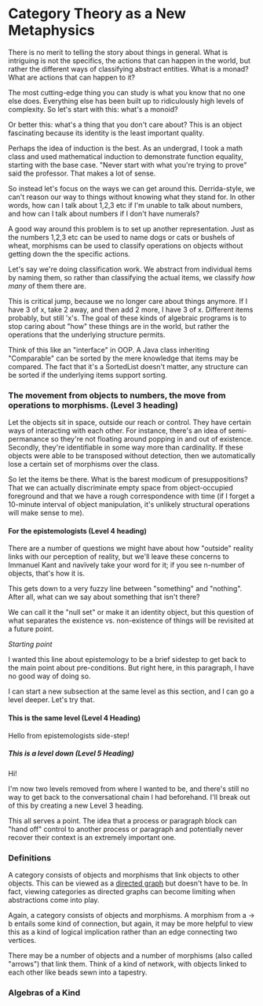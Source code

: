 Category Theory as a New Metaphysics
==


There is no merit to telling the story about things in general. What is intriguing is not the specifics, the actions that can happen in the world, but rather the different ways of classifying abstract entities. What is a monad? What are actions that can happen to it?

The most cutting-edge thing you can study is what you know that no one else does. Everything else has been built up to ridiculously high levels of complexity. So let's start with this: what's a monoid?

Or better this: what's a thing that you don't care about? This is an object fascinating because its identity is the least important quality.

Perhaps the idea of induction is the best. As an undergrad, I took a math class and used mathematical induction to demonstrate function equality, starting with the base case. "Never start with what you're trying to prove" said the professor. That makes a lot of sense.

So instead let's focus on the ways we can get around this. Derrida-style, we can't reason our way to things without knowing what they stand for. In other words, how can I talk about 1,2,3 etc if I'm unable to talk about numbers, and how can I talk about numbers if I don't have numerals?

A good way around this problem is to set up another representation. Just as the numbers 1,2,3 etc can be used to name dogs or cats or bushels of wheat, morphisms can be used to classify operations on objects without getting down the the specific actions.

Let's say we're doing classification work. We abstract from individual items by naming them, so rather than classifying the actual items, we classify *how many* of them there are.

This is critical jump, because we no longer care about things anymore. If I have 3 of x, take 2 away, and then add 2 more, I have 3 of x. Different items probably, but still 'x's. The goal of these kinds of algebraic programs is to stop caring about "how" these things are in the world, but rather the operations that the underlying structure permits.

Think of this like an "interface" in OOP. A Java class inheriting "Comparable" can be sorted by the mere knowledge that items may be compared. The fact that it's a SortedList doesn't matter, any structure can be sorted if the underlying items support sorting.

### The movement from objects to numbers, the move from operations to morphisms. (Level 3 heading)

Let the objects sit in space, outside our reach or control. They have certain ways of interacting with each other. For instance, there's an idea of semi-permanance so they're not floating around popping in and out of existence. Secondly, they're identifiable in some way more than cardinality. If these objects were able to be transposed without detection, then we automatically lose a certain set of morphisms over the class.

So let the items be there. What is the barest modicum of presuppositions? That we can actually discriminate empty space from object-occupied foreground and that we have a rough correspondence with time (if I forget a 10-minute interval of object manipulation, it's unlikely structural operations will make sense to me).

#### For the epistemologists (Level 4 heading)
There are a number of questions we might have about how "outside" reality links with our perception of reality, but we'll leave these concerns to Immanuel Kant and navïvely take your word for it; if you see n-number of objects, that's how it is.

This gets down to a very fuzzy line between "something" and "nothing". After all, what can we say about something that isn't there?

We can call it the "null set" or make it an identity object, but this question of what separates the existence vs. non-existence of things will be revisited at a future point.

*Starting point*

I wanted this line about epistemology to be a brief sidestep to get back to the main point about pre-conditions. But right here, in this paragraph, I have no good way of doing so.

I can start a new subsection at the same level as this section, and I can go a level deeper. Let's try that.

#### This is the same level (Level 4 Heading)
Hello from epistemologists side-step!

##### This is a level down (Level 5 Heading)
Hi!

I'm now two levels removed from where I wanted to be, and there's still no way to get back to the conversational chain I had beforehand. I'll break out of this by creating a new Level 3 heading.

This all serves a point. The idea that a process or paragraph block can "hand off" control to another process or paragraph and potentially never recover their context is an extremely important one.

### Definitions

A category consists of objects and morphisms that link objects to other objects. This can be viewed as a [directed graph](https://en.wikipedia.org/wiki/Directed_graph) but doesn't have to be. In fact, viewing categories as directed graphs can become limiting when abstractions come into play.

Again, a category consists of objects and morphisms. A morphism from a -> b entails some kind of connection, but again, it may be more helpful to view this as a kind of logical implication rather than an edge connecting two vertices.

There may be a number of objects and a number of morphisms (also called "arrows") that link them. Think of a kind of network, with objects linked to each other like beads sewn into a tapestry.



### Algebras of a Kind
